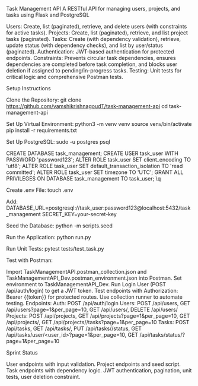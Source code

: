 Task Management API
A RESTful API for managing users, projects, and tasks using Flask and PostgreSQL

Users: Create, list (paginated), retrieve, and delete users (with constraints for active tasks).
Projects: Create, list (paginated), retrieve, and list project tasks (paginated).
Tasks: Create (with dependency validation), retrieve, update status (with dependency checks), and list by user/status (paginated).
Authentication: JWT-based authentication for protected endpoints.
Constraints: Prevents circular task dependencies, ensures dependencies are completed before task completion, and blocks user deletion if assigned to pending/in-progress tasks.
Testing: Unit tests for critical logic and comprehensive Postman tests.

Setup Instructions

Clone the Repository:
git clone  https://github.com/vamshikrishnagoudT/task-management-api
cd task-management-api


Set Up Virtual Environment:
python3 -m venv venv
source venv/bin/activate
pip install -r requirements.txt


Set Up PostgreSQL:
sudo -u postgres psql

CREATE DATABASE task_management;
CREATE USER task_user WITH PASSWORD 'password123';
ALTER ROLE task_user SET client_encoding TO 'utf8';
ALTER ROLE task_user SET default_transaction_isolation TO 'read committed';
ALTER ROLE task_user SET timezone TO 'UTC';
GRANT ALL PRIVILEGES ON DATABASE task_management TO task_user;
\q


Create .env File:
touch .env

Add:
DATABASE_URL=postgresql://task_user:password123@localhost:5432/task_management
SECRET_KEY=your-secret-key


Seed the Database:
python -m scripts.seed


Run the Application:
python run.py


Run Unit Tests:
pytest tests/test_task.py


Test with Postman:

Import TaskManagementAPI.postman_collection.json and TaskManagementAPI_Dev.postman_environment.json into Postman.
Set environment to TaskManagementAPI_Dev.
Run Login User (POST /api/auth/login) to get a JWT token.
Test endpoints with Authorization: Bearer {{token}} for protected routes.
Use collection runner to automate testing.
Endpoints:
Auth: POST /api/auth/login
Users: POST /api/users, GET /api/users?page=1&per_page=10, GET /api/users/<id>, DELETE /api/users/<id>
Projects: POST /api/projects, GET /api/projects?page=1&per_page=10, GET /api/projects/<id>, GET /api/projects/<id>/tasks?page=1&per_page=10
Tasks: POST /api/tasks, GET /api/tasks/<id>, PUT /api/tasks/<id>/status, GET /api/tasks/user/<user_id>?page=1&per_page=10, GET /api/tasks/status/<status>?page=1&per_page=10





Sprint Status

User endpoints with input validation.
Project endpoints and seed script.
Task endpoints with dependency logic.
JWT authentication, pagination, unit tests, user deletion constraint.


